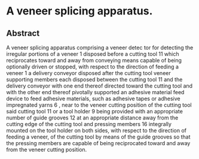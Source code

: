 # A veneer splicing apparatus.

## Abstract
A veneer splicing apparatus comprising a veneer detec tor for detecting the irregular portions of a veneer 1 disposed before a cutting tool 11 which reciprocates toward and away from conveying means capable of being optionally driven or stopped, with respect to the direction of feeding a veneer 1 a delivery conveyor disposed after the cutting tool veneer supporting members each disposed between the cutting tool 11 and the delivery conveyor with one end thereof directed toward the cutting tool and with the other end thereof pivotally supported an adhesive material feed device to feed adhesive materials, such as adhesive tapes or adhesive impregnated yarns 6 , near to the veneer cutting position of the cutting tool said cutting tool 11 or a tool holder 9 being provided with an appropriate number of guide grooves 12 at an appropriate distance away from the cutting edge of the cutting tool and pressing members 16 integrally mounted on the tool holder on both sides, with respect to the direction of feeding a veneer, of the cutting tool by means of the guide grooves so that the pressing members are capable of being reciprocated toward and away from the veneer cutting position.